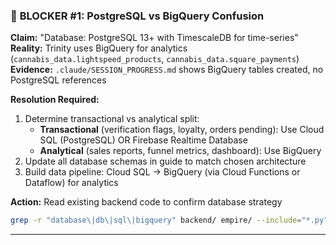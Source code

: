 ### 🔴 **BLOCKER #1: PostgreSQL vs BigQuery Confusion**

**Claim:** "Database: PostgreSQL 13+ with TimescaleDB for time-series"
**Reality:** Trinity uses BigQuery for analytics (`cannabis_data.lightspeed_products`, `cannabis_data.square_payments`)
**Evidence:** `.claude/SESSION_PROGRESS.md` shows BigQuery tables created, no PostgreSQL references

**Resolution Required:**

1. Determine transactional vs analytical split:
   - **Transactional** (verification flags, loyalty, orders pending): Use Cloud SQL (PostgreSQL) OR Firebase Realtime Database
   - **Analytical** (sales reports, funnel metrics, dashboard): Use BigQuery
2. Update all database schemas in guide to match chosen architecture
3. Build data pipeline: Cloud SQL → BigQuery (via Cloud Functions or Dataflow) for analytics

**Action:** Read existing backend code to confirm database strategy

```bash
grep -r "database\|db\|sql\|bigquery" backend/ empire/ --include="*.py" --include="*.ts" --include="*.js" | head -50
```

---
